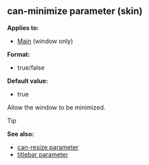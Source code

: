 ## can-minimize parameter (skin)


**Applies to:**
+   [Main](/ref/skin/control/main.md) (window only)

**Format:**
+   true/false

**Default value:**
+   true


Allow the window to be minimized.

> [!TIP] 
> **See also:**
> +   [can-resize parameter](/ref/skin/param/can-resize.md) 
> +   [titlebar parameter](/ref/skin/param/titlebar.md) 